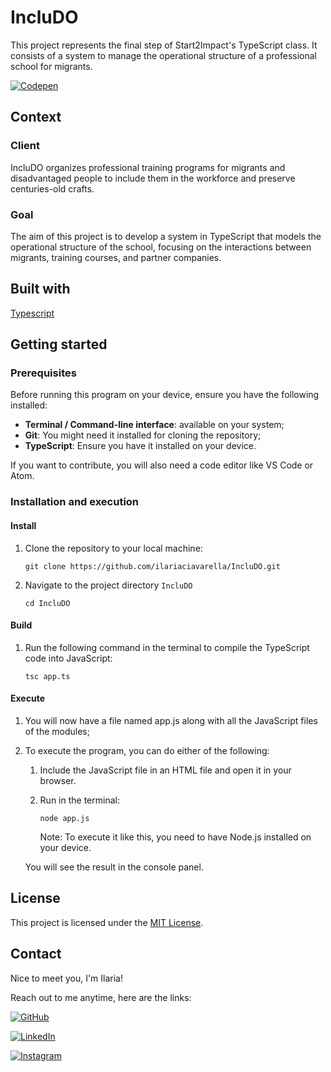 # IncluDO

This project represents the final step of Start2Impact's TypeScript class. It consists of a system to manage the operational structure of a professional school for migrants.

[![Codepen][codepen-shield]][codepen-url]

## Context

### Client

IncluDO organizes professional training programs for migrants and disadvantaged people to include them in the workforce and preserve centuries-old crafts.

### Goal

The aim of this project is to develop a system in TypeScript that models the operational structure of the school, focusing on the interactions between migrants, training courses, and partner companies.

## Built with

[Typescript](https://www.typescriptlang.org/)

## Getting started

### Prerequisites

Before running this program on your device, ensure you have the following installed:

- **Terminal / Command-line interface**: available on your system;
- **Git**: You might need it installed for cloning the repository;
- **TypeScript**: Ensure you have it installed on your device.

If you want to contribute, you will also need a code editor like VS Code or Atom.

### Installation and execution

#### Install

1. Clone the repository to your local machine:

   ```shell
   git clone https://github.com/ilariaciavarella/IncluDO.git
   ```

2. Navigate to the project directory `IncluDO`

   ```shell
   cd IncluDO
   ```

#### Build

1. Run the following command in the terminal to compile the TypeScript code into JavaScript:

   ```shell
   tsc app.ts
   ```

#### Execute

1. You will now have a file named app.js along with all the JavaScript files of the modules;

2. To execute the program, you can do either of the following:

   1. Include the JavaScript file in an HTML file and open it in your browser.

   2. Run in the terminal:

      ```shell
      node app.js
      ```

      Note: To execute it like this, you need to have Node.js installed on your device.

   You will see the result in the console panel.

## License

This project is licensed under the [MIT License](https://opensource.org/licenses/MIT).

## Contact

Nice to meet you, I'm Ilaria!

Reach out to me anytime, here are the links:

[![GitHub][github-shield]][github-url]

[![LinkedIn][linkedin-shield]][linkedin-url]

[![Instagram][instagram-shield]][instagram-url]

<!-- LINKS & IMAGES -->

[codepen-shield]: https://img.shields.io/badge/CODEPEN-ED1250?style=for-the-badge&label=LINK%20HERE%20FOR&labelColor=042F4B
[codepen-url]: https://codepen.io/ilariaciavarella/pen/MWMpGKw
[github-shield]: https://img.shields.io/badge/GitHub-D91254?style=flat-square&label=See%20my%20work%20on&labelColor=1C1719
[github-url]: https://github.com/ilariaciavarella
[linkedin-shield]: https://img.shields.io/badge/LinkedIn-2FB6B2?style=flat-square&label=Connect%20with%20me%20on&labelColor=1C1719
[linkedin-url]: https://www.linkedin.com/in/ilaria-ciavarella/
[instagram-shield]: https://img.shields.io/badge/Instagram-D91254?style=flat-square&label=Follow%20me%20on&labelColor=1C1719
[instagram-url]: https://www.instagram.com/lil.ciavarella/
